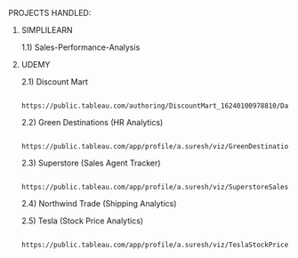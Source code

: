 PROJECTS HANDLED:

1. SIMPLILEARN

   1.1) Sales-Performance-Analysis
 
2. UDEMY

   2.1) Discount Mart

         https://public.tableau.com/authoring/DiscountMart_16240100978810/Dashboard1#1
 
   2.2) Green Destinations (HR Analytics)

         https://public.tableau.com/app/profile/a.suresh/viz/GreenDestinations_16243632466140/GreenDestination
 
   2.3) Superstore (Sales Agent Tracker)

         https://public.tableau.com/app/profile/a.suresh/viz/SuperstoreSalesAgentTracker_16245400526320/Dashboard1
 
   2.4) Northwind Trade (Shipping Analytics)

   2.5) Tesla (Stock Price Analytics)

        https://public.tableau.com/app/profile/a.suresh/viz/TeslaStockPriceAnalysis_16251210125330/TeslaStockPriceAnalysis_1
